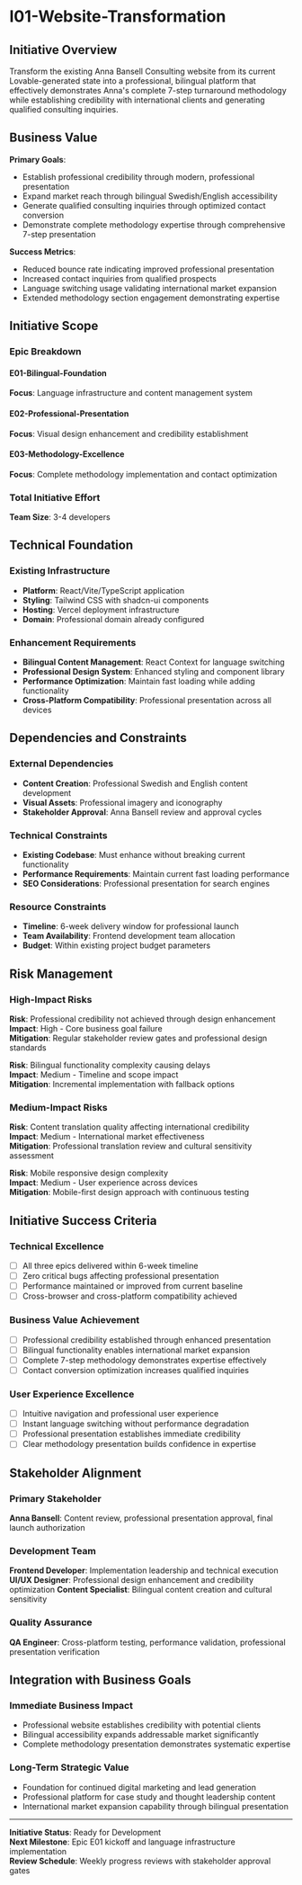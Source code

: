 # I01-Website-Transformation

## Initiative Overview

Transform the existing Anna Bansell Consulting website from its current Lovable-generated state into a professional, bilingual platform that effectively demonstrates Anna's complete 7-step turnaround methodology while establishing credibility with international clients and generating qualified consulting inquiries.

## Business Value

**Primary Goals**:
- Establish professional credibility through modern, professional presentation
- Expand market reach through bilingual Swedish/English accessibility
- Generate qualified consulting inquiries through optimized contact conversion
- Demonstrate complete methodology expertise through comprehensive 7-step presentation

**Success Metrics**:
- Reduced bounce rate indicating improved professional presentation
- Increased contact inquiries from qualified prospects
- Language switching usage validating international market expansion
- Extended methodology section engagement demonstrating expertise

## Initiative Scope

### Epic Breakdown

#### E01-Bilingual-Foundation
**Focus**: Language infrastructure and content management system

#### E02-Professional-Presentation  
**Focus**: Visual design enhancement and credibility establishment

#### E03-Methodology-Excellence
**Focus**: Complete methodology implementation and contact optimization

### Total Initiative Effort
**Team Size**: 3-4 developers

## Technical Foundation

### Existing Infrastructure
- **Platform**: React/Vite/TypeScript application
- **Styling**: Tailwind CSS with shadcn-ui components
- **Hosting**: Vercel deployment infrastructure
- **Domain**: Professional domain already configured

### Enhancement Requirements
- **Bilingual Content Management**: React Context for language switching
- **Professional Design System**: Enhanced styling and component library
- **Performance Optimization**: Maintain fast loading while adding functionality
- **Cross-Platform Compatibility**: Professional presentation across all devices

## Dependencies and Constraints

### External Dependencies
- **Content Creation**: Professional Swedish and English content development
- **Visual Assets**: Professional imagery and iconography
- **Stakeholder Approval**: Anna Bansell review and approval cycles

### Technical Constraints
- **Existing Codebase**: Must enhance without breaking current functionality
- **Performance Requirements**: Maintain current fast loading performance
- **SEO Considerations**: Professional presentation for search engines

### Resource Constraints
- **Timeline**: 6-week delivery window for professional launch
- **Team Availability**: Frontend development team allocation
- **Budget**: Within existing project budget parameters

## Risk Management

### High-Impact Risks
**Risk**: Professional credibility not achieved through design enhancement  
**Impact**: High - Core business goal failure  
**Mitigation**: Regular stakeholder review gates and professional design standards

**Risk**: Bilingual functionality complexity causing delays  
**Impact**: Medium - Timeline and scope impact  
**Mitigation**: Incremental implementation with fallback options

### Medium-Impact Risks
**Risk**: Content translation quality affecting international credibility  
**Impact**: Medium - International market effectiveness  
**Mitigation**: Professional translation review and cultural sensitivity assessment

**Risk**: Mobile responsive design complexity  
**Impact**: Medium - User experience across devices  
**Mitigation**: Mobile-first design approach with continuous testing

## Initiative Success Criteria

### Technical Excellence
- [ ] All three epics delivered within 6-week timeline
- [ ] Zero critical bugs affecting professional presentation
- [ ] Performance maintained or improved from current baseline
- [ ] Cross-browser and cross-platform compatibility achieved

### Business Value Achievement
- [ ] Professional credibility established through enhanced presentation
- [ ] Bilingual functionality enables international market expansion
- [ ] Complete 7-step methodology demonstrates expertise effectively
- [ ] Contact conversion optimization increases qualified inquiries

### User Experience Excellence
- [ ] Intuitive navigation and professional user experience
- [ ] Instant language switching without performance degradation
- [ ] Professional presentation establishes immediate credibility
- [ ] Clear methodology presentation builds confidence in expertise

## Stakeholder Alignment

### Primary Stakeholder
**Anna Bansell**: Content review, professional presentation approval, final launch authorization

### Development Team
**Frontend Developer**: Implementation leadership and technical execution
**UI/UX Designer**: Professional design enhancement and credibility optimization
**Content Specialist**: Bilingual content creation and cultural sensitivity

### Quality Assurance
**QA Engineer**: Cross-platform testing, performance validation, professional presentation verification

## Integration with Business Goals

### Immediate Business Impact
- Professional website establishes credibility with potential clients
- Bilingual accessibility expands addressable market significantly
- Complete methodology presentation demonstrates systematic expertise

### Long-Term Strategic Value
- Foundation for continued digital marketing and lead generation
- Professional platform for case study and thought leadership content
- International market expansion capability through bilingual presentation

---

**Initiative Status**: Ready for Development  
**Next Milestone**: Epic E01 kickoff and language infrastructure implementation  
**Review Schedule**: Weekly progress reviews with stakeholder approval gates
